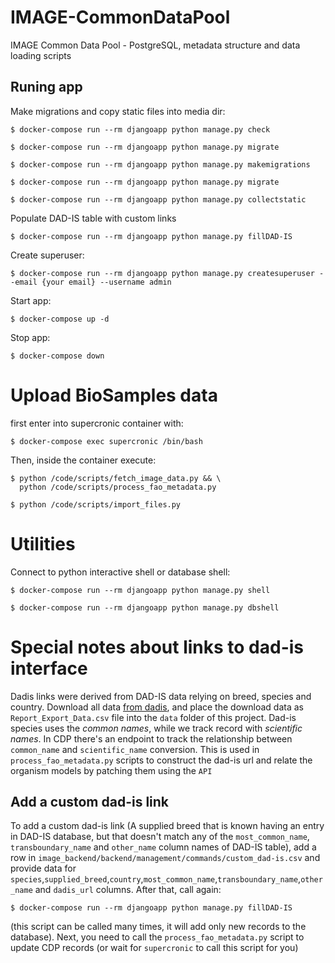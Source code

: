 # IMAGE-CommonDataPool

IMAGE Common Data Pool - PostgreSQL, metadata structure and data loading scripts

## Runing app


Make migrations and copy static files into media dir:

```
$ docker-compose run --rm djangoapp python manage.py check

$ docker-compose run --rm djangoapp python manage.py migrate

$ docker-compose run --rm djangoapp python manage.py makemigrations

$ docker-compose run --rm djangoapp python manage.py migrate

$ docker-compose run --rm djangoapp python manage.py collectstatic
```

Populate DAD-IS table with custom links

```
$ docker-compose run --rm djangoapp python manage.py fillDAD-IS
```

Create superuser:

```
$ docker-compose run --rm djangoapp python manage.py createsuperuser --email {your email} --username admin
```

Start app:

```
$ docker-compose up -d
```

Stop app:

```
$ docker-compose down
```

# Upload BioSamples data

first enter into supercronic container with:

```
$ docker-compose exec supercronic /bin/bash
```

Then, inside the container execute:

```
$ python /code/scripts/fetch_image_data.py && \
  python /code/scripts/process_fao_metadata.py

$ python /code/scripts/import_files.py
```

# Utilities

Connect to python interactive shell or database shell:

```
$ docker-compose run --rm djangoapp python manage.py shell

$ docker-compose run --rm djangoapp python manage.py dbshell
```

# Special notes about links to dad-is interface

Dadis links were derived from DAD-IS data relying on breed, species and country.
Download all data [from dadis](http://www.fao.org/dad-is/dataexport/en/), and place
the download data as `Report_Export_Data.csv` file into the `data` folder of
this project. Dad-is species uses the *common names*, while we track record with
*scientific names*. In CDP there's an endpoint to track the relationship between
`common_name` and `scientific_name` conversion. This is used in `process_fao_metadata.py`
scripts to construct the dad-is url and relate the organism models by patching
them using the `API`

## Add a custom dad-is link

To add a custom dad-is link (A supplied breed that is known having an entry in DAD-IS
database, but that doesn't match any of the `most_common_name`, `transboundary_name`
and `other_name` column names of DAD-IS table), add a row in
`image_backend/backend/management/commands/custom_dad-is.csv` and provide data for
`species`,`supplied_breed`,`country`,`most_common_name`,`transboundary_name`,`other_name`
and `dadis_url` columns. After that, call again:

```
$ docker-compose run --rm djangoapp python manage.py fillDAD-IS
```

(this script can be called many times, it will add only new records to the database).
Next, you need to call the `process_fao_metadata.py` script to update CDP records
(or wait for `supercronic` to call this script for you)
